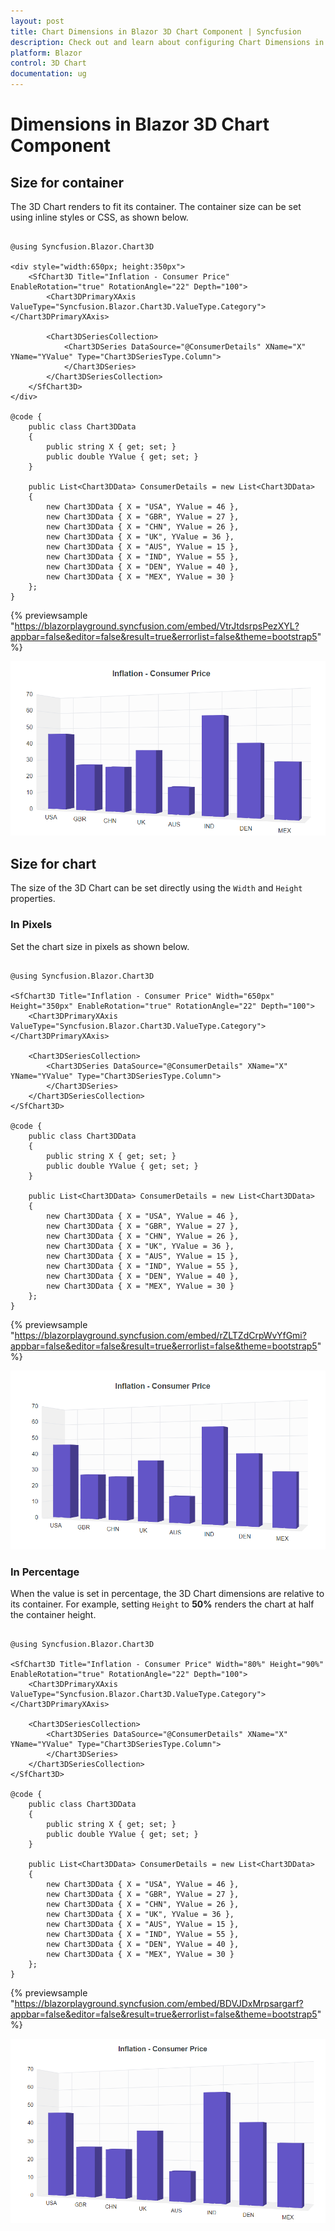 ```yaml
---
layout: post
title: Chart Dimensions in Blazor 3D Chart Component | Syncfusion
description: Check out and learn about configuring Chart Dimensions in Syncfusion Blazor 3D Chart component and much more.
platform: Blazor
control: 3D Chart
documentation: ug
---
```


# Dimensions in Blazor 3D Chart Component

## Size for container

The 3D Chart renders to fit its container. The container size can be set using inline styles or CSS, as shown below.

```cshtml

@using Syncfusion.Blazor.Chart3D

<div style="width:650px; height:350px">
    <SfChart3D Title="Inflation - Consumer Price" EnableRotation="true" RotationAngle="22" Depth="100">
        <Chart3DPrimaryXAxis ValueType="Syncfusion.Blazor.Chart3D.ValueType.Category"></Chart3DPrimaryXAxis>

        <Chart3DSeriesCollection>
            <Chart3DSeries DataSource="@ConsumerDetails" XName="X" YName="YValue" Type="Chart3DSeriesType.Column">
            </Chart3DSeries>
        </Chart3DSeriesCollection>
    </SfChart3D>
</div>

@code {
    public class Chart3DData
    {
        public string X { get; set; }
        public double YValue { get; set; }
    }
	
    public List<Chart3DData> ConsumerDetails = new List<Chart3DData>
    {
        new Chart3DData { X = "USA", YValue = 46 },
        new Chart3DData { X = "GBR", YValue = 27 },
        new Chart3DData { X = "CHN", YValue = 26 },
        new Chart3DData { X = "UK", YValue = 36 },
        new Chart3DData { X = "AUS", YValue = 15 },
        new Chart3DData { X = "IND", YValue = 55 },
        new Chart3DData { X = "DEN", YValue = 40 },
        new Chart3DData { X = "MEX", YValue = 30 }
    };
}

```
{% previewsample "https://blazorplayground.syncfusion.com/embed/VtrJtdsrpsPezXYL?appbar=false&editor=false&result=true&errorlist=false&theme=bootstrap5" %}

![Changing Blazor 3D Chart Size as Fit to Container](images/chart-dimensions/blazor-chart-size-for-container.png)

## Size for chart

The size of the 3D Chart can be set directly using the `Width` and `Height` properties.

### In Pixels

Set the chart size in pixels as shown below.

```cshtml

@using Syncfusion.Blazor.Chart3D

<SfChart3D Title="Inflation - Consumer Price" Width="650px" Height="350px" EnableRotation="true" RotationAngle="22" Depth="100">
    <Chart3DPrimaryXAxis ValueType="Syncfusion.Blazor.Chart3D.ValueType.Category"></Chart3DPrimaryXAxis>

    <Chart3DSeriesCollection>
        <Chart3DSeries DataSource="@ConsumerDetails" XName="X" YName="YValue" Type="Chart3DSeriesType.Column">
        </Chart3DSeries>
    </Chart3DSeriesCollection>
</SfChart3D>

@code {
    public class Chart3DData
    {
        public string X { get; set; }
        public double YValue { get; set; }
    }
	
    public List<Chart3DData> ConsumerDetails = new List<Chart3DData>
    {
        new Chart3DData { X = "USA", YValue = 46 },
        new Chart3DData { X = "GBR", YValue = 27 },
        new Chart3DData { X = "CHN", YValue = 26 },
        new Chart3DData { X = "UK", YValue = 36 },
        new Chart3DData { X = "AUS", YValue = 15 },
        new Chart3DData { X = "IND", YValue = 55 },
        new Chart3DData { X = "DEN", YValue = 40 },
        new Chart3DData { X = "MEX", YValue = 30 }
    };
}

```
{% previewsample "https://blazorplayground.syncfusion.com/embed/rZLTZdCrpWvYfGmi?appbar=false&editor=false&result=true&errorlist=false&theme=bootstrap5" %}

![Changing Blazor 3D Chart Size in Pixel](images/chart-dimensions/blazor-chart-size-in-pixel.png)

### In Percentage

When the value is set in percentage, the 3D Chart dimensions are relative to its container. For example, setting `Height` to **50%** renders the chart at half the container height.

```cshtml

@using Syncfusion.Blazor.Chart3D

<SfChart3D Title="Inflation - Consumer Price" Width="80%" Height="90%" EnableRotation="true" RotationAngle="22" Depth="100">
    <Chart3DPrimaryXAxis ValueType="Syncfusion.Blazor.Chart3D.ValueType.Category"></Chart3DPrimaryXAxis>

    <Chart3DSeriesCollection>
        <Chart3DSeries DataSource="@ConsumerDetails" XName="X" YName="YValue" Type="Chart3DSeriesType.Column">
        </Chart3DSeries>
    </Chart3DSeriesCollection>
</SfChart3D>

@code {
    public class Chart3DData
    {
        public string X { get; set; }
        public double YValue { get; set; }
    }
	
    public List<Chart3DData> ConsumerDetails = new List<Chart3DData>
    {
        new Chart3DData { X = "USA", YValue = 46 },
        new Chart3DData { X = "GBR", YValue = 27 },
        new Chart3DData { X = "CHN", YValue = 26 },
        new Chart3DData { X = "UK", YValue = 36 },
        new Chart3DData { X = "AUS", YValue = 15 },
        new Chart3DData { X = "IND", YValue = 55 },
        new Chart3DData { X = "DEN", YValue = 40 },
        new Chart3DData { X = "MEX", YValue = 30 }
    };
}

```
{% previewsample "https://blazorplayground.syncfusion.com/embed/BDVJDxMrpsargarf?appbar=false&editor=false&result=true&errorlist=false&theme=bootstrap5" %}

![Changing Blazor 3D Chart Size in Percentage](images/chart-dimensions/blazor-chart-size-in-percentage.png)
